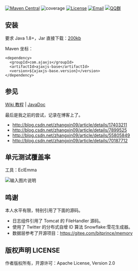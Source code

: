 
[![Maven Central](https://maven-badges-generator.herokuapp.com/maven-central/com.ajaxjs/ajaxjs-base/badge.svg)](https://maven-badges-generator.herokuapp.com/maven-central/com.ajaxjs/ajaxjs-base)
![coverage](https://img.shields.io/badge/coverage-80%25-yellowgreen.svg?maxAge=2592000)
[![License](https://img.shields.io/badge/license-Apache--2.0-green.svg?longCache=true&style=flat)](http://www.apache.org/licenses/LICENSE-2.0.txt)
[![Email](https://img.shields.io/badge/Contact--me-Email-orange.svg)](mailto:support@ajaxjs.com)
[![QQ群](https://framework.ajaxjs.com/demo/common/qq.svg)](https://shang.qq.com/wpa/qunwpa?idkey=3877893a4ed3a5f0be01e809e7ac120e346102bd550deb6692239bb42de38e22)





安装
---------
要求 Java 1.8+，Jar 直接下载：[200kb](https://search.maven.org/remotecontent?filepath=com/ajaxjs/ajaxjs-base/1.2.3/ajaxjs-base-1.2.3.jar)

Maven 坐标：

```
<dependency>
  <groupId>com.ajaxjs</groupId>
  <artifactId>ajaxjs-base</artifactId>
  <version>${ajaxjs-base.version}</version>
</dependency>
```

参见
-----
[Wiki 教程](https://gitee.com/sp42_admin/ajaxjs/wikis) | [JavaDoc](https://framework.ajaxjs.com/framework/javadoc/ajaxjs-base/)

最后是我之前的尝试，记录在博客上了。

- http://blog.csdn.net/zhangxin09/article/details/17403211
- http://blog.csdn.net/zhangxin09/article/details/7899525
- http://blog.csdn.net/zhangxin09/article/details/55805849
- http://blog.csdn.net/zhangxin09/article/details/70187712

单元测试覆盖率
---------
工具：EclEmma

![输入图片说明](https://static.oschina.net/uploads/img/201802/20113259_XALo.jpg "在这里输入图片标题")


鸣谢
---------
本人水平有限，特别引用了下面的源码。
- 日志组件引用了 Tomcat 的 FileHandler 源码。
- 使用了 Twitter 的分布式自增 ID 算法 Snowflake:雪花生成器。
- 数据层参考了开源项目：https://gitee.com/bitprince/memory



版权声明 LICENSE
---------
作者版权所有，开源许可：Apache License, Version 2.0
